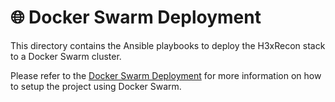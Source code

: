 # 🌐 Docker Swarm Deployment

This directory contains the Ansible playbooks to deploy the H3xRecon stack to a Docker Swarm cluster.

Please refer to the [Docker Swarm Deployment](../docs/docker_swarm_deployment.md) for more information on how to setup the project using Docker Swarm.

